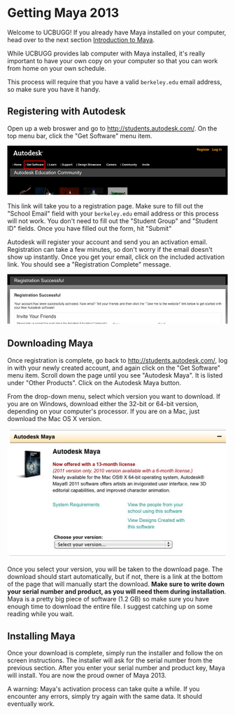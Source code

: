 # Getting Maya 2013

Welcome to UCBUGG! If you already have Maya installed on your computer, head over to the next section [Introduction to Maya](/introduction-to-maya).

While UCBUGG provides lab computer with Maya installed, it's really important to have your own copy on your computer so that you can work from home on your own schedule.

This process will require that you have a valid `berkeley.edu` email address, so make sure you have it handy.

## Registering with Autodesk

Open up a web broswer and go to <http://students.autodesk.com/>. On the top menu bar, click the "Get Software" menu item. 

![Click on the Get Software menu item](/images/getting-maya/getting_maya_1.jpg)

This link will take you to a registration page. Make sure to fill out the "School Email" field with your `berkeley.edu` email address or this process will not work. You don't need to fill out the "Student Group" and "Student ID" fields. Once you have filled out the form, hit "Submit"

Autodesk will register your account and send you an activation email. Registration can take a few minutes, so don't worry if the email doesn't show up instantly. Once you get your email, click on the included activation link. You should see a "Registration Complete" message.

![Registration Complete](/images/getting-maya/getting_maya_register.jpg)

## Downloading Maya

Once registration is complete, go back to <http://students.autodesk.com/>, log in with your newly created account, and again click on the "Get Software" menu item. Scroll down the page until you see "Autodesk Maya". It is listed under "Other Products". Click on the Autodesk Maya button.

From the drop-down menu, select which version you want to download. If you are on Windows, download either the 32-bit or 64-bit version, depending on your computer's processor. If you are on a Mac, just download the Mac OS X version. 

![Download Maya dialog](/images/getting-maya/getting_maya_download.jpg)

Once you select your version, you will be taken to the download page. The download should start automatically, but if not, there is a link at the bottom of the page that will manually start the download. **Make sure to write down your serial number and product, as you will need them during installation**. Maya is a pretty big piece of software (1.2 GB) so make sure you have enough time to download the entire file. I suggest catching up on some reading while you wait. 

## Installing Maya

Once your download is complete, simply run the installer and follow the on screen instructions. The installer will ask for the serial number from the previous section. After you enter your serial number and product key, Maya will install. You are now the proud owner of Maya 2013.

A warning: Maya's activation process can take quite a while. If you encounter any errors, simply try again with the same data. It should eventually work.
